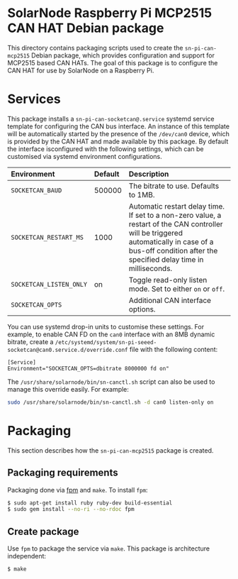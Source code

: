 # SolarNode Raspberry Pi MCP2515 CAN HAT Debian package

This directory contains packaging scripts used to create the `sn-pi-can-mcp2515` Debian package,
which provides configuration and support for MCP2515 based CAN HATs. The goal of this package is
to configure the CAN HAT for use by SolarNode on a Raspberry Pi.

# Services

This package installs a `sn-pi-can-socketcan@.service` systemd service template for configuring the
CAN bus interface. An instance of this template will be automatically started by the presence of the
`/dev/can0` device, which is provided by the CAN HAT and made available by this package. By default
the interface isconfigured with the following settings, which can be customised via systemd
environment configurations.

| Environment | Default | Description |
|:------------|:--------|:------------|
| `SOCKETCAN_BAUD` | 500000 | The bitrate to use. Defaults to 1MB. |
| `SOCKETCAN_RESTART_MS` | 1000 | Automatic restart delay time. If set to a non-zero value, a restart of the CAN controller will be triggered automatically in case of a bus-off condition after the specified delay time in milliseconds. |
| `SOCKETCAN_LISTEN_ONLY` | on | Toggle read-only listen mode. Set to either `on` or `off`. |
| `SOCKETCAN_OPTS` |  | Additional CAN interface options. |

You can use systemd drop-in units to customise these settings. For example, to enable CAN FD on the
`can0` interface with an 8MB dynamic bitrate, create a
`/etc/systemd/system/sn-pi-seeed-socketcan@can0.service.d/override.conf` file with the following content:

```
[Service]
Environment="SOCKETCAN_OPTS=dbitrate 8000000 fd on"
```

The `/usr/share/solarnode/bin/sn-canctl.sh` script can also be used to manage this override
easily. For example:

```sh
sudo /usr/share/solarnode/bin/sn-canctl.sh -d can0 listen-only on
```

# Packaging

This section describes how the `sn-pi-can-mcp2515` package is created.

## Packaging requirements

Packaging done via [fpm][fpm] and `make`. To install `fpm`:

```sh
$ sudo apt-get install ruby ruby-dev build-essential
$ sudo gem install --no-ri --no-rdoc fpm
```

## Create package

Use `fpm` to package the service via `make`. This package is architecture independent:

```sh
$ make
```

[fpm]: https://github.com/jordansissel/fpm
